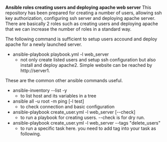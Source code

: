 **Ansible roles creating users and deploying apache web server**
This repository has been prepared for creating a number of users, allowing ssh key authorization, configuring ssh server and deploying apache server. There are basically 2 roles such as creating users and deploying apache that we can increase the number of roles in a standard way.

The following command is sufficient to setup users accound and deploy apache for a newly launched server. 
- ansible-playbook playbook.yml -l web_server
	- not only create listed users and setup ssh configuration but also install and deploy apache2. Simple website can be reached by http://server1.

These are the common other ansible commands useful.
- ansible-inventory --list -y
	- to list host and its variables in a tree
- ansible all -u root -m ping [-l test]
	- to check connection and basic configuration
- ansible-playbook create_user.yml -l web_server [--check]
	- to run a playbook for creating users. --check is for dry run.
- ansible-playbook create_user.yml -l web_server --tags "delete_users"
	- to run a specific task here. you need to add tag into your task as following.

